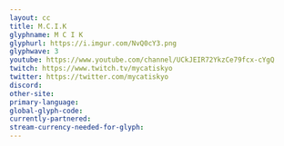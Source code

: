 ```yaml
---
layout: cc
title: M.C.I.K
glyphname: M C I K
glyphurl: https://i.imgur.com/NvQ0cY3.png
glyphwave: 3
youtube: https://www.youtube.com/channel/UCkJEIR72YkzCe79fcx-cYgQ
twitch: https://www.twitch.tv/mycatiskyo
twitter: https://twitter.com/mycatiskyo
discord: 
other-site: 
primary-language: 
global-glyph-code: 
currently-partnered: 
stream-currency-needed-for-glyph: 
---
```


